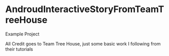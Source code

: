 # AndroudInteractiveStoryFromTeamTreeHouse
Example Project

All Credit goes to Team Tree House, just some basic work I following from their tutorials
